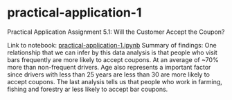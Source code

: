 # practical-application-1
Practical Application Assignment 5.1: Will the Customer Accept the Coupon?

Link to notebook: [practical-application-1.ipynb](practical-application-1.ipynb)
Summary of findings: One relationship that we can infer by this data analysis is that people who visit bars frequently are more likely to accept coupons. At an average of ~70% more than non-frequent drivers.
Age also represents a important factor since drivers with less than 25 years are less than 30 are more likely to accept coupons.
The last analysis tells us that people who work in farming, fishing and forestry ar less likely to accept bar coupons.
